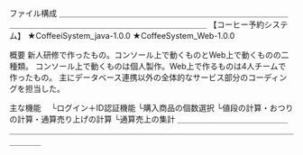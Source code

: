 ファイル構成
＿＿＿＿＿＿＿＿＿＿＿＿＿＿＿＿＿＿＿＿＿＿＿＿＿＿＿＿＿＿＿＿＿＿＿＿＿＿＿＿＿＿＿＿＿＿＿＿＿＿＿＿＿＿
【コーヒー予約システム】
★CoffeeiSystem_java-1.0.0
★CoffeeSystem_Web-1.0.0

概要
新人研修で作ったもの。コンソール上で動くものとWeb上で動くものの二種類。
コンソール上で動くものは個人製作。Web上で作るものは4人チームで作ったもの。
主にデータベース連携以外の全体的なサービス部分のコーディングを担当した。

主な機能
　└ログイン＋ID認証機能
  └購入商品の個数選択
  └値段の計算・おつりの計算・通算売り上げの計算
  └通算売上の集計
＿＿＿＿＿＿＿＿＿＿＿＿＿＿＿＿＿＿＿＿＿＿＿＿＿＿＿＿＿＿＿＿＿＿＿＿＿＿＿＿＿＿＿＿＿＿＿＿＿＿＿＿＿＿



